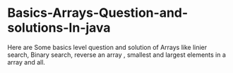 # Basics-Arrays-Question-and-solutions-In-java
Here are Some basics level question and solution of Arrays like linier search, Binary search, reverse an array , smallest and largest elements in a array and all.
